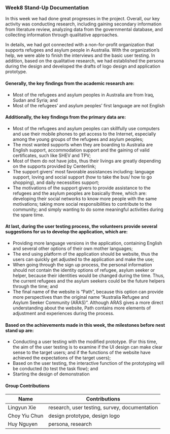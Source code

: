### Week8 Stand-Up Documentation 

In this week we had done great progresses in the project. Overall, our key activity was conducting research, including gaining secondary information from literature review, analyzing data from the governmental database, and collecting information through qualitative approaches. 

In details, we had got connected with a non-for-profit organization that supports refugees and asylum people in Australia. With the organization’s help, we were able to finish the interviews and the basic user testing. In addition, based on the qualitative research, we had established the persona during the design and developed the drafts of logo design and application prototype.

#### Generally, the key findings from the academic research are:
- Most of the refugees and asylum peoples in Australia are from Iraq, Sudan and Syria; and
- Most of the refugees’ and asylum peoples’ first language are not English

#### Additionally, the key findings from the primary data are:
- Most of the refugees and asylum peoples can skillfully use computers and use their mobile phones to get access to the Internet, especially among the young groups of the refugees and asylum peoples; 
- The most wanted supports when they are boarding to Australia are English support, accommodation support and the gaining of valid certificates, such like SHEV and TPV;
- Most of them do not have jobs, thus their livings are greatly depending on the supports provided by Centerlink;
- The support givers’ most favorable assistances including: language support, loving and social support (how to take the bus/ how to go shopping), and daily necessities support;
- The motivations of the support givers to provide assistance to the refugees and the asylum peoples are basically three, which are: developing their social networks to know more people with the same motivations; taking more social responsibilities to contribute to the community; and simply wanting to do some meaningful activities during the spare time.

#### At last, during the user testing process, the volunteers provide several suggestions for us to develop the application, which are:
- Providing more language versions in the application, containing English and several other options of their own mother languages;
- The end using platform of the application should be website, thus the users can quickly get adjusted to the application and make the use;
- When going through the sign up process, the personal information should not contain the identity options of refugee, asylum seeker or helper, because their identities would be changed during the time. Thus, the current refugees and the asylum seekers could be the future helpers through the time; and
- The final name of the website is “Path”, because this option can provide more perspectives than the original name “Australia Refugee and Asylum Seeker Community (ARAS)”. Although ARAS gives a more direct understanding about the website, Path contains more elements of adjustment and experiences during the process.

#### Based on the achievements made in this week, the milestones before nest stand up are:
- Conducting a user testing with the modified prototype. (For this time, the aim of the user testing is to examine if the UI design can make clear sense to the target users; and if the functions of the website have achieved the expectations of the target users);
- Based on the user testing, the interactive function of the prototyping will be conducted (to test the task flow); and
- Starting the design of demonstration 

#### Group Contributions
Name | Contributions
-- | --- 
Lingyun Xie | research, user testing, survey, documentation
Choy Yiu Chun | design prototype, design logo
Huy Nguyen |  persona, research  
